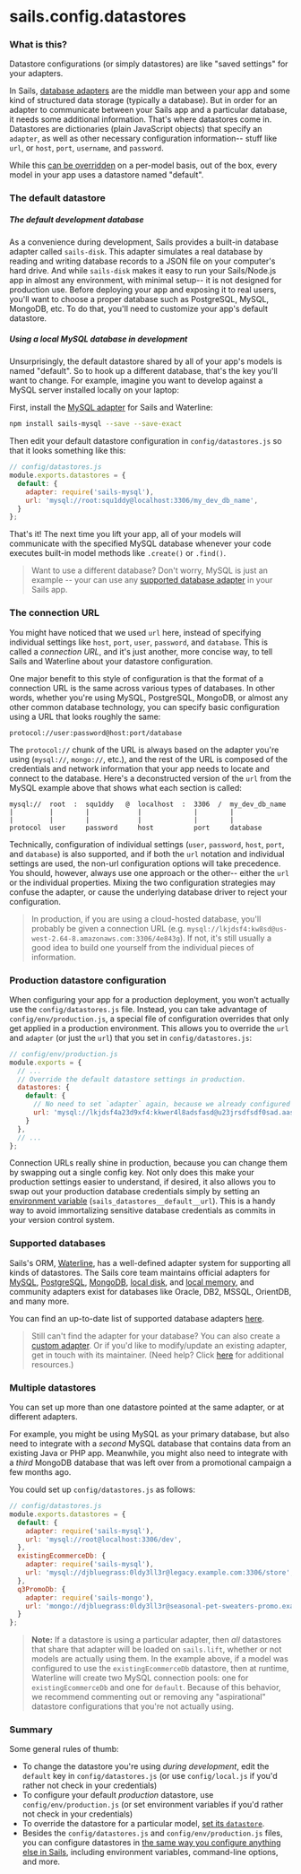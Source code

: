 # sails.config.datastores

### What is this?

Datastore configurations (or simply datastores) are like "saved settings" for your adapters.

In Sails, [database adapters](http://sailsjs.com/documentation/concepts/extending-sails/adapters) are the middle man between your app and some kind of structured data storage (typically a database).  But in order for an adapter to communicate between your Sails app and a particular database, it needs some additional information.  That's where datastores come in.  Datastores are dictionaries (plain JavaScript objects) that specify an `adapter`, as well as other necessary configuration information-- stuff like `url`, or `host`, `port`, `username`, and `password`.

While this [can be overridden](http://sailsjs.com/documentation/concepts/orm/model-settings) on a per-model basis, out of the box, every model in your app uses a datastore named "default".


### The default datastore

##### The default development database
As a convenience during development, Sails provides a built-in database adapter called `sails-disk`.  This adapter simulates a real database by reading and writing database records to a JSON file on your computer's hard drive.  And while `sails-disk` makes it easy to run your Sails/Node.js app in almost any environment, with minimal setup-- it is not designed for production use.  Before deploying your app and exposing it to real users, you'll want to choose a proper database such as PostgreSQL, MySQL, MongoDB, etc.  To do that, you'll need to customize your app's default datastore.

##### Using a local MySQL database in development
Unsurprisingly, the default datastore shared by all of your app's models is named "default".  So to hook up a different database, that's the key you'll want to change.  For example, imagine you want to develop against a MySQL server installed locally on your laptop:

First, install the [MySQL adapter](http://npmjs.com/package/sails-mysql) for Sails and Waterline:

```bash
npm install sails-mysql --save --save-exact
```

Then edit your default datastore configuration in `config/datastores.js` so that it looks something like this:

```javascript
// config/datastores.js
module.exports.datastores = {
  default: {
    adapter: require('sails-mysql'),
    url: 'mysql://root:squ1ddy@localhost:3306/my_dev_db_name',
  }
};
```

That's it!  The next time you lift your app, all of your models will communicate with the specified MySQL database whenever your code executes built-in model methods like `.create()` or `.find()`.

> Want to use a different database?  Don't worry, MySQL is just an example -- your can use any [supported database adapter](http://sailsjs.com/documentation/concepts/extending-sails/adapters/available-adapters) in your Sails app.


### The connection URL

You might have noticed that we used `url` here, instead of specifying individual settings like `host`, `port`, `user`, `password`, and `database`.  This is called a _connection URL_, and it's just another, more concise way, to tell Sails and Waterline about your datastore configuration.

One major benefit to this style of configuration is that the format of a connection URL is the same across various types of databases. In other words, whether you're using MySQL, PostgreSQL, MongoDB, or almost any other common database technology, you can specify basic configuration using a URL that looks roughly the same:

```
protocol://user:password@host:port/database
```

The `protocol://` chunk of the URL is always based on the adapter you're using (`mysql://`, `mongo://`, etc.), and the rest of the URL is composed of the credentials and network information that your app needs to locate and connect to the database.  Here's a deconstructed version of the `url` from the MySQL example above that shows what each section is called:

```
mysql://  root  :  squ1ddy   @  localhost  :  3306  /  my_dev_db_name
|         |        |            |             |        |
|         |        |            |             |        |
protocol  user     password     host          port     database
```


Technically, configuration of individual settings (`user`, `password`, `host`, `port`, and `database`) is also supported, and if both the `url` notation and individual settings are used, the non-url configuration options will take precedence.  You should, however, always use one approach or the other-- either the `url` or the individual properties.  Mixing the two configuration strategies may confuse the adapter, or cause the underlying database driver to reject your configuration.

> In production, if you are using a cloud-hosted database, you'll probably be given a connection URL (e.g. `mysql://lkjdsf4:kw8sd@us-west-2.64-8.amazonaws.com:3306/4e843g`).  If not, it's still usually a good idea to build one yourself from the individual pieces of information.

### Production datastore configuration

When configuring your app for a production deployment, you won't actually use the `config/datastores.js` file.  Instead, you can take advantage of `config/env/production.js`, a special file of configuration overrides that only get applied in a production environment.  This allows you to override the `url` and `adapter` (or just the `url`) that you set in `config/datastores.js`:

```javascript
// config/env/production.js
module.exports = {
  // ...
  // Override the default datastore settings in production.
  datastores: {
    default: {
      // No need to set `adapter` again, because we already configured it in `config/datastores.js`.
      url: 'mysql://lkjdsf4a23d9xf4:kkwer4l8adsfasd@u23jrsdfsdf0sad.aasdfsdfsafd.us-west-2.ere.amazonaws.com:3306/ke9944a4x23423g',
    }
  },
  // ...
};
```

Connection URLs really shine in production, because you can change them by swapping out a single config key.  Not only does this make your production settings easier to understand, if desired, it also allows you to swap out your production database credentials simply by setting an [environment variable](http://sailsjs.com/documentation/concepts/configuration#?setting-sailsconfig-values-directly-using-environment-variables) (`sails_datastores__default__url`).  This is a handy way to avoid immortalizing sensitive database credentials as commits in your version control system.


### Supported databases

Sails's ORM, [Waterline](http://sailsjs.com/documentation/concepts/models-and-orm), has a well-defined adapter system for supporting all kinds of datastores.  The Sails core team maintains official adapters for [MySQL](http://npmjs.com/package/sails-mysql), [PostgreSQL](http://npmjs.com/package/sails-postgresql), [MongoDB](http://npmjs.com/package/sails-mongo), [local disk](http://npmjs.com/package/sails-disk), and [local memory](http://npmjs.com/package/sails-memory), and community adapters exist for databases like Oracle, DB2, MSSQL, OrientDB, and many more.

You can find an up-to-date list of supported database adapters [here](http://sailsjs.com/documentation/concepts/extending-sails/adapters/available-adapters).

> Still can't find the adapter for your database?  You can also create a [custom adapter](http://sailsjs.com/documentation/concepts/extending-sails/adapters/custom-adapters).  Or if you'd like to modify/update an existing adapter, get in touch with its maintainer.  (Need help?  Click [here](http://sailsjs.com/support) for additional resources.)


### Multiple datastores

You can set up more than one datastore pointed at the same adapter, or at different adapters.

For example, you might be using MySQL as your primary database, but also need to integrate with a _second_ MySQL database that contains data from an existing Java or PHP app.  Meanwhile, you might also need to integrate with a _third_ MongoDB database that was left over from a promotional campaign a few months ago.

You could set up `config/datastores.js` as follows:

```javascript
// config/datastores.js
module.exports.datastores = {
  default: {
    adapter: require('sails-mysql'),
    url: 'mysql://root@localhost:3306/dev',
  },
  existingEcommerceDb: {
    adapter: require('sails-mysql'),
    url: 'mysql://djbluegrass:0ldy3ll3r@legacy.example.com:3306/store',
  },
  q3PromoDb: {
    adapter: require('sails-mongo'),
    url: 'mongo://djbluegrass:0ldy3ll3r@seasonal-pet-sweaters-promo.example.com:27017/promotional',
  }
};

```

> **Note:** If a datastore is using a particular adapter, then _all_ datastores that share that adapter will be loaded on `sails.lift`, whether or not models are actually using them.  In the example above, if a model was configured to use the `existingEcommerceDb` datastore, then at runtime, Waterline will create two MySQL connection pools: one for `existingEcommerceDb` and one for `default`.  Because of this behavior, we recommend commenting out or removing any "aspirational" datastore configurations that you're not actually using.


### Summary
Some general rules of thumb:

+ To change the datastore you're using _during development_, edit the `default` key in `config/datastores.js` (or use `config/local.js` if you'd rather not check in your credentials)
+ To configure your default _production_ datastore, use `config/env/production.js` (or set environment variables if you'd rather not check in your credentials)
+ To override the datastore for a particular model, [set its `datastore`](http://sailsjs.com/documentation/concepts/models-and-orm/model-settings#?datastore).
+ Besides the `config/datastores.js` and `config/env/production.js` files, you can configure datastores in [the same way you configure anything else in Sails](http://sailsjs.com/documentation/concepts/configuration), including environment variables, command-line options, and more.



<docmeta name="displayName" value="sails.config.datastores">
<docmeta name="pageType" value="property">
